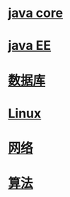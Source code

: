 # [java core](https://github.com/yancheng1022/notes/blob/master/docs/javaCore.md?_blank)

# [java EE](https://github.com/yancheng1022/notes/blob/master/docs/javaEE.md?_blank)

# [数据库](https://github.com/yancheng1022/notes/blob/master/docs/数据库.md?_blank)

# [Linux](https://github.com/yancheng1022/notes/blob/master/docs/Linux.md?_blank)

# [网络](https://github.com/yancheng1022/notes/blob/master/docs/网络.md?_blank)

# [算法](https://github.com/yancheng1022/notes/blob/master/docs/算法.md?_blank)

